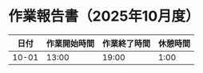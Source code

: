 # 作業報告書（2025年10月度）

| 日付       |  作業開始時間 | 作業終了時間 | 休憩時間     |
|------------|--------------|--------------|----------|
| 10-01 | 13:00        | 19:00        | 1:00     |
